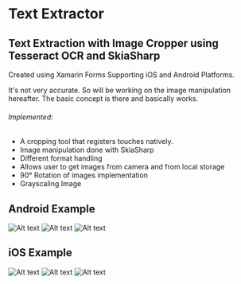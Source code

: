 # Text Extractor

## Text Extraction with Image Cropper using Tesseract OCR and SkiaSharp

Created using Xamarin Forms
Supporting iOS and Android Platforms.

It's not very accurate. So will be working on the image manipulation hereafter.
The basic concept is there and basically works.


###### Implemented:

 * A cropping tool that registers touches natively.
 * Image manipulation done with SkiaSharp
 * Different format handling
 * Allows user to get images from camera and from local storage
 * 90° Rotation of images implementation
 * Grayscaling Image
 
 
## Android Example
![Alt text](Screenshots/Andy01.png?raw=true "Android Example1") ![Alt text](Screenshots/Andy02.png?raw=true "Android Example2") ![Alt text](Screenshots/Andy03.png?raw=true "Android Example3")

## iOS Example
![Alt text](Screenshots/iOS01.png?raw=true "Android Example1") ![Alt text](Screenshots/iOS02.png?raw=true "Android Example2") ![Alt text](Screenshots/iOS03.png?raw=true "Android Example3")


